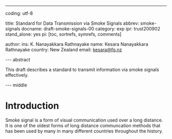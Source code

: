 ---
coding: utf-8

title: Standard for Data Transmission via Smoke Signals
abbrev: smoke-signals
docname: draft-smoke-signals-00
category: exp
ipr: trust200902
stand_alone: yes
pi: [toc, sortrefs, symrefs, comments]

author:
  ins: K. Nanayakkara Rathnayake
  name: Kesara Nanayakkara Rathnayake
  country: New Zealand
  email: kesara@fq.nz

--- abstract

This draft describes a standard to transmit information via smoke signals
effectively.

--- middle

# Introduction

Smoke signal is a form of visual communication used over a long distance. It
is one of the oldest forms of long distance communcation methods that has
been used by many in many different countries throughout the history.
